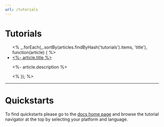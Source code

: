 ```yaml
---
url: /tutorials
---
```


# Tutorials

<ul>
<% _.forEach(_.sortBy(articles.findByHash('tutorials').items, 'title'), function(article) { %>
  <li>
    <a href="<%- '/docs' + article.url %>"><%- article.title %></a>
    <p><%- article.description %></p>
  </li>
<% }); %>
</ul>

---

# Quickstarts

To find quickstarts please go to the [docs home page](/) and browse the tutorial navigator at the top by selecting your platform and language.
